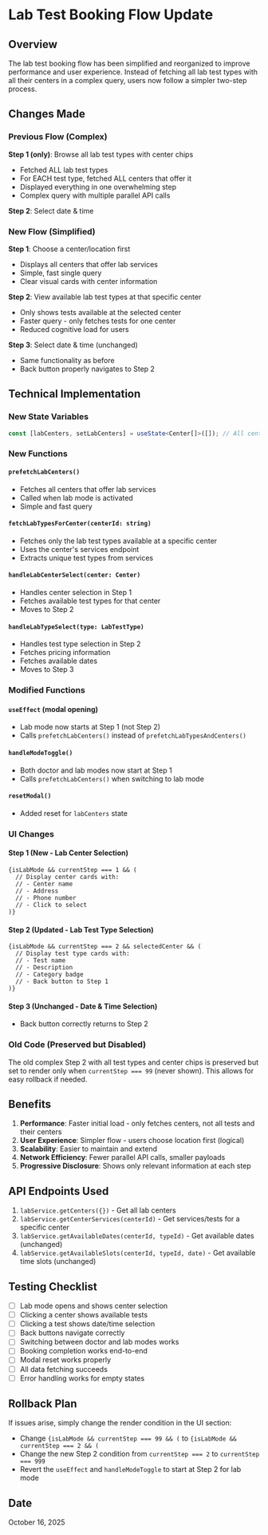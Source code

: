 # Lab Test Booking Flow Update

## Overview
The lab test booking flow has been simplified and reorganized to improve performance and user experience. Instead of fetching all lab test types with all their centers in a complex query, users now follow a simpler two-step process.

## Changes Made

### Previous Flow (Complex)
**Step 1 (only)**: Browse all lab test types with center chips
- Fetched ALL lab test types
- For EACH test type, fetched ALL centers that offer it
- Displayed everything in one overwhelming step
- Complex query with multiple parallel API calls

**Step 2**: Select date & time

### New Flow (Simplified)
**Step 1**: Choose a center/location first
- Displays all centers that offer lab services
- Simple, fast single query
- Clear visual cards with center information

**Step 2**: View available lab test types at that specific center
- Only shows tests available at the selected center
- Faster query - only fetches tests for one center
- Reduced cognitive load for users

**Step 3**: Select date & time (unchanged)
- Same functionality as before
- Back button properly navigates to Step 2

## Technical Implementation

### New State Variables
```typescript
const [labCenters, setLabCenters] = useState<Center[]>([]); // All centers for lab mode step 1
```

### New Functions

#### `prefetchLabCenters()`
- Fetches all centers that offer lab services
- Called when lab mode is activated
- Simple and fast query

#### `fetchLabTypesForCenter(centerId: string)`
- Fetches only the lab test types available at a specific center
- Uses the center's services endpoint
- Extracts unique test types from services

#### `handleLabCenterSelect(center: Center)`
- Handles center selection in Step 1
- Fetches available test types for that center
- Moves to Step 2

#### `handleLabTypeSelect(type: LabTestType)`
- Handles test type selection in Step 2
- Fetches pricing information
- Fetches available dates
- Moves to Step 3

### Modified Functions

#### `useEffect` (modal opening)
- Lab mode now starts at Step 1 (not Step 2)
- Calls `prefetchLabCenters()` instead of `prefetchLabTypesAndCenters()`

#### `handleModeToggle()`
- Both doctor and lab modes now start at Step 1
- Calls `prefetchLabCenters()` when switching to lab mode

#### `resetModal()`
- Added reset for `labCenters` state

### UI Changes

#### Step 1 (New - Lab Center Selection)
```tsx
{isLabMode && currentStep === 1 && (
  // Display center cards with:
  // - Center name
  // - Address
  // - Phone number
  // - Click to select
)}
```

#### Step 2 (Updated - Lab Test Type Selection)
```tsx
{isLabMode && currentStep === 2 && selectedCenter && (
  // Display test type cards with:
  // - Test name
  // - Description
  // - Category badge
  // - Back button to Step 1
)}
```

#### Step 3 (Unchanged - Date & Time Selection)
- Back button correctly returns to Step 2

### Old Code (Preserved but Disabled)
The old complex Step 2 with all test types and center chips is preserved but set to render only when `currentStep === 99` (never shown). This allows for easy rollback if needed.

## Benefits

1. **Performance**: Faster initial load - only fetches centers, not all tests and their centers
2. **User Experience**: Simpler flow - users choose location first (logical)
3. **Scalability**: Easier to maintain and extend
4. **Network Efficiency**: Fewer parallel API calls, smaller payloads
5. **Progressive Disclosure**: Shows only relevant information at each step

## API Endpoints Used

1. `labService.getCenters({})` - Get all lab centers
2. `labService.getCenterServices(centerId)` - Get services/tests for a specific center
3. `labService.getAvailableDates(centerId, typeId)` - Get available dates (unchanged)
4. `labService.getAvailableSlots(centerId, typeId, date)` - Get available time slots (unchanged)

## Testing Checklist

- [ ] Lab mode opens and shows center selection
- [ ] Clicking a center shows available tests
- [ ] Clicking a test shows date/time selection
- [ ] Back buttons navigate correctly
- [ ] Switching between doctor and lab modes works
- [ ] Booking completion works end-to-end
- [ ] Modal reset works properly
- [ ] All data fetching succeeds
- [ ] Error handling works for empty states

## Rollback Plan

If issues arise, simply change the render condition in the UI section:
- Change `{isLabMode && currentStep === 99 && (` to `{isLabMode && currentStep === 2 && (`
- Change the new Step 2 condition from `currentStep === 2` to `currentStep === 999`
- Revert the `useEffect` and `handleModeToggle` to start at Step 2 for lab mode

## Date
October 16, 2025
